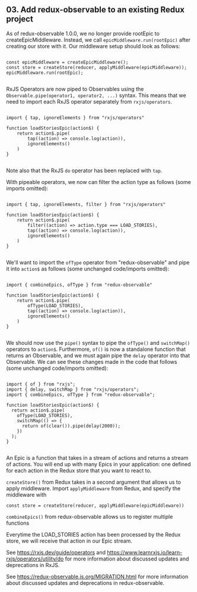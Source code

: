 ## 03. Add redux-observable to an existing Redux project

<Timestamp start="0:30" end="1:30">
    
As of redux-observable 1.0.0, we no longer provide rootEpic to createEpicMiddleware. Instead, we call `epicMiddleware.run(rootEpic)` after creating our store with it. Our middleware setup should look as follows:

```
    
const epicMiddleware = createEpicMiddleware();
const store = createStore(reducer, applyMiddleware(epicMiddleware));
epicMiddleware.run(rootEpic);
    
```

</Timestamp>

<Timestamp start="2:50" end="3:40">

RxJS Operators are now piped to Observables using the `Observable.pipe(operator1, operator2, ...)` syntax. This means that we need to import each RxJS operator separately from `rxjs/operators`.

```
    
import { tap, ignoreElements } from "rxjs/operators"

function loadStoriesEpic(action$) {
    return action$.pipe(
        tap((action) => console.log(action)),
        ignoreElements()
    )
}
    
```

Note also that the RxJS `do` operator has been replaced with `tap`.

</Timestamp>

<Timestamp start="4:15" end="4:50">

With pipeable operators, we now can filter the action type as follows (some imports omitted):

```
    
import { tap, ignoreElements, filter } from "rxjs/operators"

function loadStoriesEpic(action$) {
    return action$.pipe(
        filter((action) => action.type === LOAD_STORIES),
        tap((action) => console.log(action)),
        ignoreElements()
    )
}
    
```

</Timestamp>

<Timestamp start="4:51" end="5:20">

We'll want to import the `ofType` operator from "redux-observable" and pipe it into `action$` as follows (some unchanged code/imports omitted):

```
    
import { combineEpics, ofType } from "redux-observable"

function loadStoriesEpic(action$) {
    return action$.pipe(
        ofType(LOAD_STORIES),
        tap((action) => console.log(action)),
        ignoreElements()
    )
}
    
```

</Timestamp>

<Timestamp start="5:30" end="6:20">
    
We should now use the `pipe()` syntax to pipe the `ofType()` and `switchMap()` operators to `action$`. Furthermore, `of()` is now a standalone function that returns an Observable, and we must again pipe the `delay` operator into that Observable. We can see these changes made in the code that follows (some unchanged code/imports omitted):

```
    
import { of } from "rxjs";
import { delay, switchMap } from "rxjs/operators";
import { combineEpics, ofType } from "redux-observable";

function loadStoriesEpic(action$) {
  return action$.pipe(
    ofType(LOAD_STORIES),
    switchMap(() => {
      return of(clear()).pipe(delay(2000));
    })
  );
}
    
```

</Timestamp>

An Epic is a function that takes in a stream of actions and returns a stream of actions. You will end up with many Epics in your application: one defined for each action in the Redux store that you want to react to.

`createStore()` from Redux takes in a second argument that allows us to apply middleware. Import `applyMiddleware` from Redux, and specify the middleware with

`const store = createStore(reducer, applyMiddleware(epicMiddleware))`

`combineEpics()` from redux-observable allows us to register multiple functions

Everytime the LOAD_STORIES action has been processed by the Redux store, we will receive that action in our Epic stream.

See https://rxjs.dev/guide/operators and https://www.learnrxjs.io/learn-rxjs/operators/utility/do for more information about discussed updates and deprecations in RxJS.

See https://redux-observable.js.org/MIGRATION.html for more information about discussed updates and deprecations in redux-observable.

